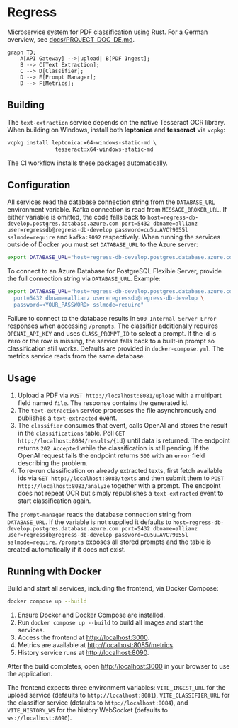 # Regress

Microservice system for PDF classification using Rust.
For a German overview, see [docs/PROJECT_DOC_DE.md](docs/PROJECT_DOC_DE.md).


```mermaid
graph TD;
    A[API Gateway] -->|upload| B[PDF Ingest];
    B --> C[Text Extraction];
    C --> D[Classifier];
    D --> E[Prompt Manager];
    D --> F[Metrics];
```

## Building

The `text-extraction` service depends on the native
Tesseract OCR library. When building on Windows, install
both **leptonica** and **tesseract** via `vcpkg`:

```powershell
vcpkg install leptonica:x64-windows-static-md \
               tesseract:x64-windows-static-md
```

The CI workflow installs these packages automatically.

## Configuration

All services read the database connection string from the `DATABASE_URL` environment variable.
Kafka connection is read from `MESSAGE_BROKER_URL`.
If either variable is omitted, the code falls back to `host=regress-db-develop.postgres.database.azure.com port=5432 dbname=allianz user=regressdb@regress-db-develop password=cu5u.AVC?9055l sslmode=require` and `kafka:9092` respectively.
When running the services outside of Docker you must set `DATABASE_URL` to the Azure server:

```bash
export DATABASE_URL="host=regress-db-develop.postgres.database.azure.com port=5432 dbname=allianz user=regressdb@regress-db-develop password=cu5u.AVC?9055l sslmode=require"
```
To connect to an Azure Database for PostgreSQL Flexible Server, provide the full connection string via `DATABASE_URL`. Example:

```bash
export DATABASE_URL="host=regress-db-develop.postgres.database.azure.com \
  port=5432 dbname=allianz user=regressdb@regress-db-develop \
  password=<YOUR_PASSWORD> sslmode=require"
```
Failure to connect to the database results in `500 Internal Server Error`
responses when accessing `/prompts`.
The classifier additionally requires `OPENAI_API_KEY` and uses `CLASS_PROMPT_ID` to select a prompt.
If the id is zero or the row is missing, the service falls back to a built-in
prompt so classification still works.
Defaults are provided in `docker-compose.yml`. The metrics service reads from the same database.

## Usage

1. Upload a PDF via `POST http://localhost:8081/upload` with a multipart field
   named `file`. The response contains the generated id.
2. The `text-extraction` service processes the file asynchronously and publishes
   a `text-extracted` event.
3. The `classifier` consumes that event, calls OpenAI and stores the result in
   the `classifications` table. Poll `GET http://localhost:8084/results/{id}`
   until data is returned. The endpoint returns `202 Accepted` while the
   classification is still pending. If the OpenAI request fails the endpoint
   returns `500` with an `error` field describing the problem.
4. To re-run classification on already extracted texts, first fetch available
   ids via `GET http://localhost:8083/texts` and then submit them to
   `POST http://localhost:8083/analyze` together with a prompt. The endpoint does
   not repeat OCR but simply republishes a `text-extracted` event to start
   classification again.

The `prompt-manager` reads the database connection string from `DATABASE_URL`.
If the variable is not supplied it defaults to
`host=regress-db-develop.postgres.database.azure.com port=5432 dbname=allianz user=regressdb@regress-db-develop password=cu5u.AVC?9055l sslmode=require`.
`/prompts` exposes all stored prompts and the table is created automatically if
it does not exist.

## Running with Docker

Build and start all services, including the frontend, via Docker Compose:

```bash
docker compose up --build
```

1. Ensure Docker and Docker Compose are installed.
2. Run `docker compose up --build` to build all images and start the services.
3. Access the frontend at <http://localhost:3000>.
4. Metrics are available at <http://localhost:8085/metrics>.
5. History service runs at <http://localhost:8090>.

After the build completes, open <http://localhost:3000> in your browser to use the application.

The frontend expects three environment variables:
`VITE_INGEST_URL` for the upload service (defaults to `http://localhost:8081`),
`VITE_CLASSIFIER_URL` for the classifier service (defaults to
`http://localhost:8084`), and `VITE_HISTORY_WS` for the history WebSocket
(defaults to `ws://localhost:8090`).

